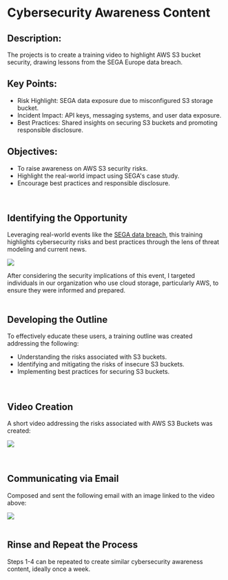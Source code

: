 # Cybersecurity Awareness Content

## Description:
The projects is to create a training video to highlight AWS S3 bucket security, drawing lessons from the SEGA Europe data breach.


## Key Points:
- Risk Highlight: SEGA data exposure due to misconfigured S3 storage bucket.
- Incident Impact: API keys, messaging systems, and user data exposure. 
- Best Practices: Shared insights on securing S3 buckets and promoting responsible disclosure.


## Objectives:
- To raise awareness on AWS S3 security risks.
- Highlight the real-world impact using SEGA's case study.
- Encourage best practices and responsible disclosure.


</br>


## Identifying the Opportunity
Leveraging real-world events like the [SEGA data breach](https://threatpost.com/sega-security-aws-s3-exposed-steam/177352/), this training highlights cybersecurity risks and best practices through the lens of threat modeling and current news.

<img src="https://github.com/Manny-D/Awareness-Content/assets/99146530/a7db7382-e6f3-41d1-ab7d-b2ab7f30a157" />

After considering the security implications of this event, I targeted individuals in our organization who use cloud storage, particularly AWS, to ensure they were informed and prepared.
</br>
</br>


## Developing the Outline
To effectively educate these users, a training outline was created addressing the following:

- Understanding the risks associated with S3 buckets.
- Identifying and mitigating the risks of insecure S3 buckets.
- Implementing best practices for securing S3 buckets.
</br>

## Video Creation 
A short video addressing the risks associated with AWS S3 Buckets was created:

<a href="https://www.loom.com/share/79c4f06e99c14bae841f766b00c8894c?sid=3e6a62d0-96f2-4037-be8b-ac4a79ffab3a"> <img src="https://github.com/Manny-D/Awareness-Content/assets/99146530/b1bd7d24-8c5e-42b3-8f75-2701853d5e7f"></a> 

</br>


## Communicating via Email 
Composed and sent the following email with an image linked to the video above:

<img src="https://github.com/Manny-D/Awareness-Content/assets/99146530/dd974735-8038-4a2d-aa2e-a5ab6343938d" />

</br>
</br>

## Rinse and Repeat the Process 
Steps 1-4 can be repeated to create similar cybersecurity awareness content, ideally once a week.
